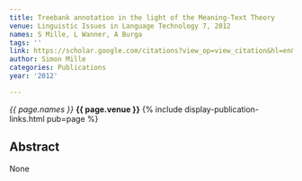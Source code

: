 ```yaml
---
title: Treebank annotation in the light of the Meaning-Text Theory
venue: Linguistic Issues in Language Technology 7, 2012
names: S Mille, L Wanner, A Burga
tags: ''
link: https://scholar.google.com/citations?view_op=view_citation&hl=en&user=hg8-G68AAAAJ&pagesize=100&sortby=pubdate&citation_for_view=hg8-G68AAAAJ:UeHWp8X0CEIC
author: Simon Mille
categories: Publications
year: '2012'

---
```


*{{ page.names }}*
**{{ page.venue }}**
{% include display-publication-links.html pub=page %}
## Abstract

None